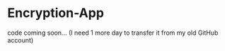 # Encryption-App

code coming soon...
(I need 1 more day to transfer it from my old GitHub account)
